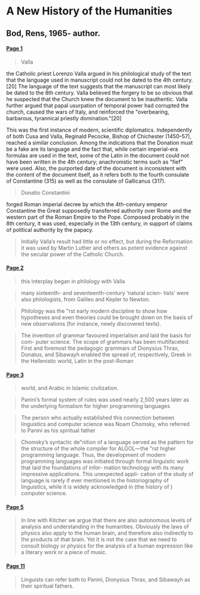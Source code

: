 # A New History of the Humanities

## Bod, Rens, 1965- author.


#### [Page 1](highlights://05_Bod_2013_Ch6#page=1)

> Valla

the Catholic priest Lorenzo Valla argued in his philological study of the text that the language used in manuscript could not be dated to the 4th century.[20] The language of the text suggests that the manuscript can most likely be dated to the 8th century. Valla believed the forgery to be so obvious that he suspected that the Church knew the document to be inauthentic. Valla further argued that papal usurpation of temporal power had corrupted the church, caused the wars of Italy, and reinforced the "overbearing, barbarous, tyrannical priestly domination."[20]

This was the first instance of modern, scientific diplomatics. Independently of both Cusa and Valla, Reginald Pecocke, Bishop of Chichester (1450–57), reached a similar conclusion. Among the indications that the Donation must be a fake are its language and the fact that, while certain imperial-era formulas are used in the text, some of the Latin in the document could not have been written in the 4th century; anachronistic terms such as "fief" were used. Also, the purported date of the document is inconsistent with the content of the document itself, as it refers both to the fourth consulate of Constantine (315) as well as the consulate of Gallicanus (317).

> Donatio Constantini

forged Roman imperial decree by which the 4th-century emperor Constantine the Great supposedly transferred authority over Rome and the western part of the Roman Empire to the Pope. Composed probably in the 8th century, it was used, especially in the 13th century, in support of claims of political authority by the papacy.

> Initially Valla’s result had little or no effect, but during the
> Reformation it was used by Martin Luther and others as potent
> evidence against the secular power of the Catholic Church.

#### [Page 2](highlights://05_Bod_2013_Ch6#page=2)

> this interplay began in philology with Valla

> many sixteenth- and seventeenth-century ‘natural scien- tists’
> were also philologists, from Galileo and Kepler to Newton.

> Philology was the "rst early modern discipline to show how
> hypotheses and even theories could be brought down on the basis
> of new observations (for instance, newly discovered texts).

> The invention of grammar favoured imperialism and laid the basis
> for com- puter science. The scope of grammars has been
> multifaceted. First and foremost the pedagogic grammars of
> Dionysius Thrax, Donatus, and Sibawayh enabled the spread of,
> respectively, Greek in the Hellenistic world, Latin in the
> post-Roman

#### [Page 3](highlights://05_Bod_2013_Ch6#page=3)

> world, and Arabic in Islamic civilization.

> Panini’s formal system of rules was used nearly 2,500 years
> later as the underlying formalism for higher programming
> languages

> The person who actually established this connection between
> linguistics and computer science was Noam Chomsky, who referred
> to Panini as his spiritual father

> Chomsky’s syntactic de"nition of a language served as the
> pattern for the structure of the whole compiler for ALGOL—the
> "rst higher programming language. Thus, the development of
> modern programming languages was initiated through formal
> linguistic work that laid the foundations of infor- mation
> technology with its many impressive applications. This
> unexpected appli- cation of the study of language is rarely if
> ever mentioned in the historiography of linguistics, while it is
> widely acknowledged in (the history of ) computer science.

#### [Page 5](highlights://05_Bod_2013_Ch6#page=5)

> In line with Kitcher we argue that there are also autonomous
> levels of analysis and understanding in the humanities.
> Obviously the laws of physics also apply to the human brain, and
> therefore also indirectly to the products of that brain. Yet it
> is not the case that we need to consult biology or physics for
> the analysis of a human expression like a literary work or a
> piece of music.

#### [Page 11](highlights://05_Bod_2013_Ch6#page=11)

> Linguists can refer both to Panini, Dionysius Thrax, and
> Sibawayh as their spiritual fathers.


